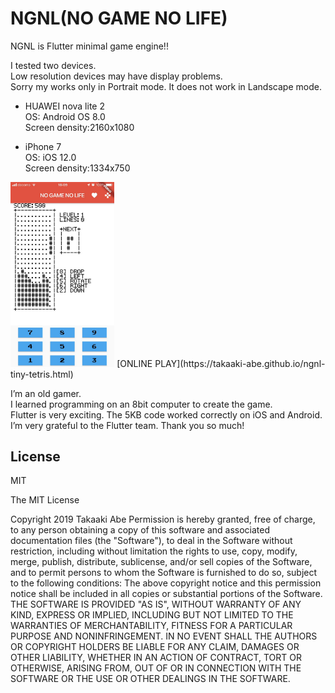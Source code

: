 # NGNL(NO GAME NO LIFE)

NGNL is Flutter minimal game engine!!  
  
I tested two devices.  
Low resolution devices may have display problems.  
Sorry my works only in Portrait mode. It does not work in Landscape mode.  

- HUAWEI nova lite 2  
OS: Android OS 8.0  
Screen density:2160x1080  

- iPhone 7  
OS: iOS 12.0  
Screen density:1334x750  

<img src="screenshot/ios.jpg" width="33%">
[ONLINE PLAY](https://takaaki-abe.github.io/ngnl-tiny-tetris.html)

I’m an old gamer.  
I learned programming on an 8bit computer to create the game.  
Flutter is very exciting. The 5KB code worked correctly on iOS and Android.  
I’m very grateful to the Flutter team. Thank you so much!  

## License
MIT

The MIT License

Copyright 2019 Takaaki Abe
Permission is hereby granted, free of charge, to any person obtaining a copy of this software and associated documentation files (the "Software"), to deal in the Software without restriction, including without limitation the rights to use, copy, modify, merge, publish, distribute, sublicense, and/or sell copies of the Software, and to permit persons to whom the Software is furnished to do so, subject to the following conditions:
The above copyright notice and this permission notice shall be included in all copies or substantial portions of the Software.
THE SOFTWARE IS PROVIDED "AS IS", WITHOUT WARRANTY OF ANY KIND, EXPRESS OR IMPLIED, INCLUDING BUT NOT LIMITED TO THE WARRANTIES OF MERCHANTABILITY, FITNESS FOR A PARTICULAR PURPOSE AND NONINFRINGEMENT. IN NO EVENT SHALL THE AUTHORS OR COPYRIGHT HOLDERS BE LIABLE FOR ANY CLAIM, DAMAGES OR OTHER LIABILITY, WHETHER IN AN ACTION OF CONTRACT, TORT OR OTHERWISE, ARISING FROM, OUT OF OR IN CONNECTION WITH THE SOFTWARE OR THE USE OR OTHER DEALINGS IN THE SOFTWARE.
